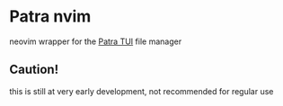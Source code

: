 # Patra nvim

neovim wrapper for the [Patra TUI](https://github.com/Bhanukamax/patra) file manager

## Caution!
this is still at very early development, not recommended for regular use 
